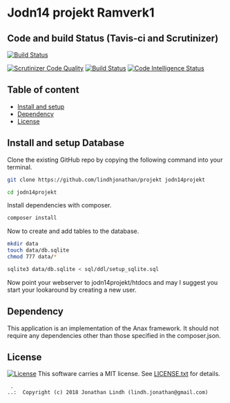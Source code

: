 Jodn14 projekt Ramverk1
==================================

Code and build Status (Tavis-ci and Scrutinizer)
----------------------------------
[![Build Status](https://travis-ci.com/lindhjonathan/projekt.svg?branch=master)](https://travis-ci.com/lindhjonathan/projekt)

[![Scrutinizer Code Quality](https://scrutinizer-ci.com/g/lindhjonathan/projekt/badges/quality-score.png?b=master)](https://scrutinizer-ci.com/g/lindhjonathan/projekt/?branch=master)
[![Build Status](https://scrutinizer-ci.com/g/lindhjonathan/projekt/badges/build.png?b=master)](https://scrutinizer-ci.com/g/lindhjonathan/projekt/build-status/master)
[![Code Intelligence Status](https://scrutinizer-ci.com/g/lindhjonathan/projekt/badges/code-intelligence.svg?b=master)](https://scrutinizer-ci.com/code-intelligence)

Table of content
------------------------------------

 * [Install and setup](#Install-and-setup-Database)
 * [Dependency](#Dependency)
 * [License](#License)

Install and setup Database
------------------------------------
Clone the existing GitHub repo by copying the following command into your terminal.

```bash
git clone https://github.com/lindhjonathan/projekt jodn14projekt

cd jodn14projekt
```

Install dependencies with composer.

```bash
composer install
```

Now to create and add tables to the database.

```bash
mkdir data
touch data/db.sqlite
chmod 777 data/*

sqlite3 data/db.sqlite < sql/ddl/setup_sqlite.sql
```
Now point your webserver to jodn14projekt/htdocs and may I suggest you start your
lookaround by creating a new user.

Dependency
------------------

This application is an implementation of the Anax framework.
It should not require any dependencies other than those specified in the composer.json.

License
------------------
[![License](https://poser.pugx.org/jodn14/weather/license)](https://packagist.org/packages/jodn14/weather)
This software carries a MIT license. See [LICENSE.txt](LICENSE.txt) for details.

```
 .  
..:  Copyright (c) 2018 Jonathan Lindh (lindh.jonathan@gmail.com)
```
